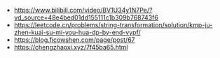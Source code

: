 - https://www.bilibili.com/video/BV1U34y1N7Pe/?vd_source=48e4bed01dd155111c1b309b768743f6
- https://leetcode.cn/problems/string-transformation/solution/kmp-ju-zhen-kuai-su-mi-you-hua-dp-by-end-vypf/
- https://blog.ficowshen.com/page/post/67
- https://chengzhaoxi.xyz/7f45ba65.html
